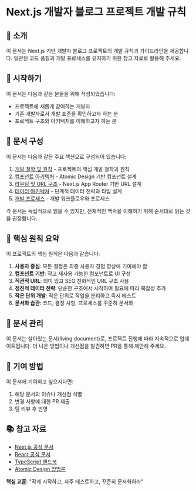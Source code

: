 # Next.js 개발자 블로그 프로젝트 개발 규칙

## 📖 소개

이 문서는 Next.js 기반 개발자 블로그 프로젝트의 개발 규칙과 가이드라인을 제공합니다. 일관된 코드 품질과 개발 프로세스를 유지하기 위한 참고 자료로 활용해 주세요.

## 🚀 시작하기

이 문서는 다음과 같은 분들을 위해 작성되었습니다:
- 프로젝트에 새롭게 참여하는 개발자
- 기존 개발자로서 개발 표준을 확인하고자 하는 분
- 프로젝트 구조와 아키텍처를 이해하고자 하는 분

## 📑 문서 구성

이 문서는 다음과 같은 주요 섹션으로 구성되어 있습니다:

1. [개발 철학 및 원칙](mdc:01-개발-철학-및-원칙.md) - 프로젝트의 핵심 개발 철학과 원칙
2. [컴포넌트 아키텍처](mdc:02-컴포넌트-아키텍처.md) - Atomic Design 기반 컴포넌트 설계
3. [라우팅 및 URL 구조](mdc:03-라우팅-및-URL-구조.md) - Next.js App Router 기반 URL 설계
4. [데이터 아키텍처](mdc:04-데이터-아키텍처.md) - 단계적 데이터 전략과 타입 설계
5. [개발 프로세스](mdc:05-개발-프로세스.md) - 개발 워크플로우와 프로세스

각 문서는 독립적으로 읽을 수 있지만, 전체적인 맥락을 이해하기 위해 순서대로 읽는 것을 권장합니다.

## 📌 핵심 원칙 요약

이 프로젝트의 핵심 원칙은 다음과 같습니다:

1. **사용자 중심**: 모든 결정은 최종 사용자 경험 향상에 기여해야 함
2. **컴포넌트 기반**: 작고 재사용 가능한 컴포넌트로 UI 구성
3. **직관적 URL**: 의미 있고 SEO 친화적인 URL 구조 사용
4. **점진적 데이터 전략**: 단순한 구조에서 시작하여 필요에 따라 복잡성 추가
5. **작은 단위 개발**: 작은 단위로 작업을 분리하고 즉시 테스트
6. **문서화 습관**: 코드, 결정 사항, 프로세스를 꾸준히 문서화

## 🔄 문서 관리

이 문서는 살아있는 문서(living document)로, 프로젝트 진행에 따라 지속적으로 업데이트됩니다. 더 나은 방법이나 개선점을 발견하면 PR을 통해 제안해 주세요.

## 📝 기여 방법

이 문서에 기여하고 싶으시다면:
1. 해당 문서의 이슈나 개선점 식별
2. 변경 사항에 대한 PR 제출
3. 팀 리뷰 후 반영

## 📚 참고 자료

- [Next.js 공식 문서](https://nextjs.org/docs)
- [React 공식 문서](https://react.dev/)
- [TypeScript 핸드북](https://www.typescriptlang.org/docs/handbook/)
- [Atomic Design 방법론](https://atomicdesign.bradfrost.com/)

**핵심 교훈**: "작게 시작하고, 자주 테스트하고, 꾸준히 문서화하라" 